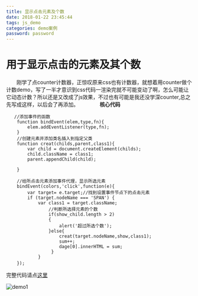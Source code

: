 ```yaml
---
title: 显示点击元素及个数
date: 2018-01-22 23:45:44
tags: js_demo
categories: demo案例
password: password
---
```

# 用于显示点击的元素及其个数
　　刚学了点counter计数器，正惊叹原来css也有计数器，就想着用counter做个计数demo，写了一半才意识到css代码一渲染完就不可能变动了啊，怎么可能让它动态计数？所以还是又改成了js效果，不过也有可能是我还没学深counter,总之先写成这样，以后会了再添加。　　
　　
**核心代码**　　
~~~
   //添加事件的函数
	function bindEvent(elem,type,fn){
		elem.addEventListener(type,fn);
	}
	//创建元素并添加类名插入到指定父类
	function creat(childs,parent,class1){
		var child = document.createElement(childs);
		child.className = class1;
		parent.appendChild(child);

	}

	//给所点击元素添加事件代理，显示所选元素
    bindEvent(colors,'click',function(e){
        var target= e.target;//找到设置事件节点下的点击元素
        if (target.nodeName === 'SPAN') {
        	var class1 = target.className;
        	    //判断所选择元素的个数
        		if(show_child.length > 2)
				{
					alert('超过所选个数');
				}else{
                    creat(target.nodeName,show,class1);
                    sum++;
                    dage[0].innerHTML = sum;
                 }
        	}
    });　
~~~
完整代码请点[这里](https://github.com/liuruchao/Demo/blob/master/demo1.html)　　　

![demo1](https://ss2.bdstatic.com/70cFvnSh_Q1YnxGkpoWK1HF6hhy/it/u=1733570464,4241112704&fm=27&gp=0.jpg "demo1")
